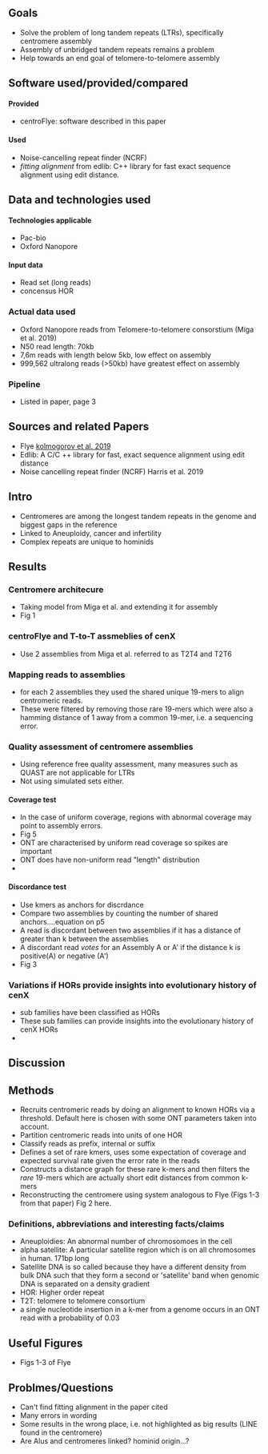 
## Goals
 - Solve the problem of long tandem repeats (LTRs), specifically centromere assembly
 - Assembly of unbridged tandem repeats remains a problem
 - Help towards an end goal of telomere-to-telomere assembly

## Software used/provided/compared

#### Provided
 - centroFlye: software described in this paper
 
#### Used
 - Noise-cancelling repeat finder (NCRF)
 - *fitting alignment* from edlib: C++ library for fast exact sequence alignment using edit distance.
 
## Data and technologies used
#### Technologies applicable
- Pac-bio
- Oxford Nanopore 

#### Input data
- Read set (long reads)
- concensus HOR

### Actual data used
 - Oxford Nanopore reads from Telomere-to-telomere consorstium (Miga et al. 2019)
 - N50 read length: 70kb
 - 7,6m reads with length below 5kb, low effect on assembly
 - 999,562 ultralong reads (>50kb) have greatest effect on assembly
 

 
 
### Pipeline
 - Listed in paper, page 3

## Sources and related Papers
 - Flye [kolmogorov et al. 2019](https://www.nature.com/articles/s41587-019-0072-8)
 - Edlib: A C/C ++ library for fast, exact sequence alignment using edit distance
 - Noise cancelling repeat finder (NCRF) Harris et al. 2019

## Intro
- Centromeres are among the longest tandem repeats in the genome and biggest gaps in the reference
- Linked to Aneuploidy, cancer and infertility
- Complex repeats are unique to hominids


## Results

### Centromere architecure
- Taking model from Miga et al. and extending it for assembly
- Fig 1


### centroFlye and T-to-T assmeblies of cenX
 - Use 2 assemblies from Miga et al. referred to as T2T4 and T2T6
 

### Mapping reads to assemblies
 - for each 2 assemblies they used the shared unique 19-mers to align centromeric reads.
 - These were filtered by removing those rare 19-mers which were also a hamming distance of 1 away from a common 19-mer, i.e. a sequencing error.

### Quality assessment of centromere assemblies
 - Using reference free quality assessment, many measures such as QUAST are not applicable for LTRs
 - Not using simulated sets either.
 
#### Coverage test
 - In the case of uniform coverage, regions with abnormal coverage may point to assembly errors. 
 - Fig 5
 - ONT are characterised by uniform read coverage so spikes are important
 - ONT does have non-uniform read "length" distribution
 - 

#### Discordance test
 - Use kmers as anchors for discrdance
 - Compare two assemblies by counting the number of shared anchors....equation on p5
 - A read is discordant between two assemblies if it has a distance of greater than k between the assemblies
 - A discordant read *votes* for an Assembly A or A' if the distance k is positive(A) or negative (A')
 - Fig 3




### Variations if HORs provide insights into evolutionary history of cenX
 - sub families have been classified as HORs
 - These sub families can provide insights into the evolutionary history of cenX HORs
 - 


## Discussion

## Methods

- Recruits centromeric reads by doing an alignment to known HORs via a threshold. Default here is chosen with some ONT parameters taken into account. 
- Partition centromeric reads into units of one HOR
- Classify reads as prefix, internal or suffix
- Defines a set of rare kmers, uses some expectation of coverage and expected survival rate given the error rate in the reads
- Constructs a distance graph for these rare k-mers and then filters the *rare* 19-mers which are actually short edit distances from common k-mers
- Reconstructing the centromere using system analogous to Flye (Figs 1-3 from that paper) Fig 2 here. 

### Definitions, abbreviations and interesting facts/claims
 - Aneuploidies: An abnormal number of chromosomoes in the cell
 - alpha satellite: A particular satellite region which is on all chromosomes in human. 171bp long
 - Satellite DNA is so called because they have a different density from bulk DNA such that they form a second or 'satellite' band when genomic DNA is separated on a density gradient
 - HOR: Higher order repeat
 - T2T: telomere to telomere consortium
 - a single nucleotide insertion in a k-mer from a genome occurs in an ONT read with a probability of 0.03 



## Useful Figures
 - Figs 1-3 of Flye

## Problmes/Questions
 - Can't find fitting alignment in the paper cited
 - Many errors in wording
 - Some results in the wrong place, i.e. not highlighted as big results (LINE found in the centromere)
 - Are Alus and centromeres linked? hominid origin...?
